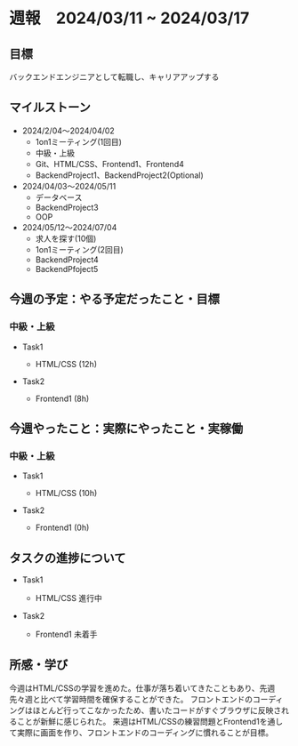 # 週報　2024/03/11 ~ 2024/03/17

## 目標
バックエンドエンジニアとして転職し、キャリアアップする

## マイルストーン
- 2024/2/04〜2024/04/02
    - 1on1ミーティング(1回目)
    - 中級・上級
    - Git、HTML/CSS、Frontend1、Frontend4
    - BackendProject1、BackendProject2(Optional)
- 2024/04/03〜2024/05/11
    - データベース
    - BackendProject3
    - OOP
- 2024/05/12〜2024/07/04
    - 求人を探す(10個)
    - 1on1ミーティング(2回目)
    - BackendProject4
    - BackendPfoject5

## 今週の予定：やる予定だったこと・目標
### 中級・上級
- Task1
    - HTML/CSS (12h)

- Task2
    - Frontend1 (8h)

## 今週やったこと：実際にやったこと・実稼働
### 中級・上級
- Task1
    - HTML/CSS (10h)

- Task2
    - Frontend1 (0h)

## タスクの進捗について
- Task1
    - HTML/CSS 進行中

- Task2
    - Frontend1 未着手


## 所感・学び
今週はHTML/CSSの学習を進めた。仕事が落ち着いてきたこともあり、先週先々週と比べて学習時間を確保することができた。
フロントエンドのコーディングはほとんど行ってこなかったため、書いたコードがすぐブラウザに反映されることが新鮮に感じられた。
来週はHTML/CSSの練習問題とFrontend1を通して実際に画面を作り、フロントエンドのコーディングに慣れることが目標。
